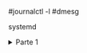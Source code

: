 #journalctl -l
#dmesg

systemd
<details>
	<summary>
	Parte 1
	</summary>

<details>
	<summary>
	a) Configure su máquina virtual de laboratorio con los datos proporcionados por el profesor.
	Analice los ficheros básicos de configuración (interfaces, hosts, resolv.conf, nsswitch.conf, sources.list, etc.)
	</summary>
	Detalles de la pregunta A.
</details>

<details>
	<summary>	
		b) ¿Qué distro y versión tiene la máquina inicialmente entregada?. Actualice su máquina a la última versión estable disponible.
	</summary>
</details>

<details>
	<summary>
	c) Identifique la secuencia completa de arranque de una máquina basada en la distribución de referencia (desde la pulsación del botón de arranque hasta la pantalla de login). ¿Qué target por defecto tiene su máquina?. ¿Cómo podría cambiar el target de arranque?. ¿Qué targets tiene su sistema y en qué estado se encuentran?. ¿Y los services?. Obtenga la relación de servicios de su sistema y su estado. ¿Qué otro tipo de unidades existen?.
	</summary>
</details>

<details>
	<summary>
	d) Determine los tiempos aproximados de botado de su kernel y del userspace. Obtenga la relación de los tiempos de ejecución de los services de su sistema.
	</summary>
</details>

<details>
	<summary>
	e) Investigue si alguno de los servicios del sistema falla. Pruebe algunas de las opciones del sistema de registro journald. Obtenga toda la información journald referente al proceso de botado de la máquina. ¿Qué hace el systemd-timesyncd?.
	</summary>
</details>


<details>
	<summary>
	f) Identifique y cambie los principales parámetros de su segundo interface de red (ens34). Configure un segundo interface lógico. Al terminar, déjelo como estaba.
	</summary>

</details>


<details>
	<summary>
	g) ¿Qué rutas (routing) están definidas en su sistema?. Incluya una nueva ruta estática a una determinada red.
	</summary>
</details>


<details>
	<summary>
	h) En el apartado d) se ha familiarizado con los services que corren en su sistema. ¿Son necesarios todos ellos?. Si identifica servicios no necesarios, proceda adecuadamente. Una limpieza no le vendrá mal a su equipo, tanto desde el punto de vista de la seguridad, como del rendimiento.
	</summary>
</details>


<details>
	<summary>
	i) Diseñe y configure un pequeño “script” y defina la correspondiente unidad de tipo service para que se ejecute en el proceso de botado de su máquina.
	</summary>
</details>



<details>
	<summary>
	j) Identifique las conexiones de red abiertas a y desde su equipo.
	</summary>
</details>

<details>
	<summary>
	k) Nuestro sistema es el encargado de gestionar la CPU, memoria, red, etc., como soporte a los datos y procesos. Monitorice en “tiempo real” la información relevante de los procesos del sistema y los recursos consumidos. Monitorice en “tiempo real” las conexiones de su sistema.
	</summary>
</details>

<details>
	<summary>
	l) Un primer nivel de filtrado de servicios los constituyen los tcp-wrappers. Configure el tcp-wrapper de su sistema (basado en los ficheros hosts.allow y hosts.deny) para permitir conexiones SSH a un determinado conjunto de IPs y denegar al resto. ¿Qué política general de filtrado ha aplicado?. ¿Es lo mismo el tcp-wrapper que un firewall?. Procure en este proceso no perder conectividad con su máquina. No se olvide que trabaja contra ella en remoto por ssh.
	</summary>
</details>


<details>
	<summary>
	m) Existen múltiples paquetes para la gestión de logs (syslog, syslog-ng, rsyslog). Utilizando el rsyslog pruebe su sistema de log local. Pruebe también el journald.
	</summary>
</details>



<details>
	<summary>
	n) Configure IPv6 6to4 y pruebe ping6 y ssh sobre dicho protocolo. ¿Qué hace su tcp-wrapper en las conexiones ssh en IPv6? Modifique su tcp-wapper siguiendo el criterio del apartado h).¿Necesita IPv6?. ¿Cómo se deshabilita IPv6 en su equipo?
	</summary>
</details>




</details>

